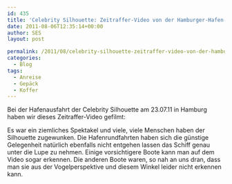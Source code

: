 ```yaml
---
id: 435
title: 'Celebrity Silhouette: Zeitraffer-Video von der Hamburger-Hafen-Ausfahrt'
date: 2011-08-06T12:35:14+00:00
author: SES
layout: post

permalink: /2011/08/celebrity-silhouette-zeitraffer-video-von-der-hamburger-hafen-ausfahrt/
categories:
  - Blog
tags:
  - Anreise
  - Gepäck
  - Koffer
---
```

Bei der Hafenausfahrt der Celebrity Silhouette am 23.07.11 in Hamburg haben wir dieses Zeitraffer-Video gefilmt:



Es war ein ziemliches Spektakel und viele, viele Menschen haben der Silhouette zugewunken. Die Hafenrundfahrten haben sich die günstige Gelegenheit natürlich ebenfalls nicht entgehen lassen das Schiff genau unter die Lupe zu nehmen. Einige vorsichtigere Boote kann man auf dem Video sogar erkennen. Die anderen Boote waren, so nah an uns dran, dass man sie aus der Vogelperspektive und diesem Winkel leider nicht erkennen kann.
